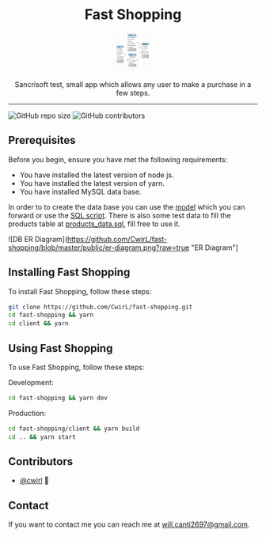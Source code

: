 <div align="center">
  <h1>Fast Shopping</h1>

<a href="#">
  <img
    height="80"
    width="80"
    alt="logo"
    src="https://raw.githubusercontent.com/CwirL/fast-shopping/master/public/er-diagram.png"
  />
</a>

<p>Sancrisoft test, small app which allows any user to make a purchase in a few steps.</p>
</div>

<hr />

![GitHub repo size](https://img.shields.io/github/repo-size/cwirl/fast-shopping?style=plastic)
![GitHub contributors](https://img.shields.io/github/contributors/cwirl/fast-shopping?style=plastic)

## Prerequisites

Before you begin, ensure you have met the following requirements:

* You have installed the latest version of node js.
* You have installed the latest version of yarn.
* You have installed MySQL data base.

In order to to create the data base you can use the [model](https://github.com/CwirL/fast-shopping/blob/master/db/fast_shopping_app.mwb) which you can forward  or use the [SQL script](https://github.com/CwirL/fast-shopping/blob/master/db/database.sql). There is also some test data to fill the products table at [products_data.sql](https://github.com/CwirL/fast-shopping/blob/master/db/products_data.sql), fill free to use it.

![DB ER Diagram](https://github.com/CwirL/fast-shopping/blob/master/public/er-diagram.png?raw=true "ER Diagram"]

## Installing Fast Shopping

To install Fast Shopping, follow these steps:

```sh 
git clone https://github.com/CwirL/fast-shopping.git
cd fast-shopping && yarn
cd client && yarn
```

## Using Fast Shopping

To use  Fast Shopping, follow these steps:

Development: 
```sh 
cd fast-shopping && yarn dev
```

Production:
```sh 
cd fast-shopping/client && yarn build
cd .. && yarn start
```


## Contributors

* [@cwirl](https://github.com/cwirl) 📖

## Contact

If you want to contact me you can reach me at <will.canti2697@gmail.com>.